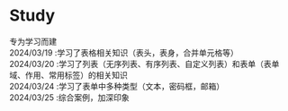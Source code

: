 # Study   
专为学习而建   
2024/03/19 :学习了表格相关知识（表头，表身，合并单元格等）   
2024/03/20 :学习了列表（无序列表、有序列表、自定义列表）和表单（表单域、作用、常用标签）的相关知识   
2024/03/24 :学习了表单中多种类型（文本，密码框，邮箱）   
2024/03/25 :综合案例，加深印象